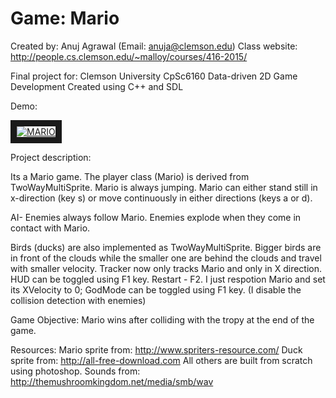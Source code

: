 # Game: Mario
Created by: Anuj Agrawal (Email: anuja@clemson.edu)  Class website: http://people.cs.clemson.edu/~malloy/courses/416-2015/

Final project for:
Clemson University CpSc6160 Data-driven 2D Game Development  Created using C++ and SDL

Demo:

<a href="http://www.youtube.com/watch?feature=player_embedded&v=lzHiHssj1jk" target="_blank"><img src="http://img.youtube.com/vi/lzHiHssj1jk/0.jpg" alt="MARIO" border="10"/></a>

Project description:

Its a Mario game. The player class (Mario) is derived from TwoWayMultiSprite.
Mario is always jumping. Mario can either stand still in x-direction (key s)
or move continuously in either directions (keys a or d).

AI- Enemies always follow Mario.
Enemies explode when they come in contact with Mario.

Birds (ducks) are also implemented as TwoWayMultiSprite. Bigger birds are in front
of the clouds while the smaller one are behind the clouds and travel with smaller velocity.
Tracker now only tracks Mario and only in X direction.
HUD can be toggled using F1 key.
Restart - F2. I just respotion Mario and set its XVelocity to 0;
GodMode can be toggled using F1 key. (I disable the collision detection with enemies)

Game Objective:
Mario wins after colliding with the tropy at the end of the game.


Resources:
Mario sprite from: http://www.spriters-resource.com/
Duck sprite from: http://all-free-download.com
All others are built from scratch using photoshop.
Sounds from:
http://themushroomkingdom.net/media/smb/wav
